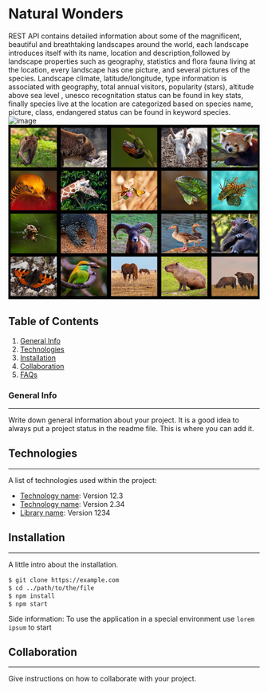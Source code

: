 # Natural Wonders

REST API contains detailed information about some of the magnificent, beautiful and breathtaking landscapes around the world, each landscape introduces itself with its name, location and description,followed by landscape properties such as geography, statistics and flora fauna living at the location, every landscape has one picture, and several pictures of the species. 
Landscape climate, latitude/longitude, type information is associated with geography, total annual visitors, popularity (stars), altitude above sea level , unesco recognitation status can be found in key stats, finally species live at the location are categorized based on  species name, picture, class, endangered status can be found in keyword species.
![image](https://github.com/vinaynv3/Natural-Wonders/blob/master/src/static/naturalwonders.jpg)
<img src="./src/static/species.jpg " alt="InfiniteGraph Logo" width="950" height="350">

## Table of Contents
1. [General Info](#overview)
2. [Technologies](#technologies)
3. [Installation](#installation)
4. [Collaboration](#instructions)
5. [FAQs](#faqs)
### General Info
***
Write down general information about your project. It is a good idea to always put a project status in the readme file. This is where you can add it. 

## Technologies
***
A list of technologies used within the project:
* [Technology name](https://example.com): Version 12.3 
* [Technology name](https://example.com): Version 2.34
* [Library name](https://example.com): Version 1234
## Installation
***
A little intro about the installation. 
```
$ git clone https://example.com
$ cd ../path/to/the/file
$ npm install
$ npm start
```
Side information: To use the application in a special environment use ```lorem ipsum``` to start
## Collaboration
***
Give instructions on how to collaborate with your project.
